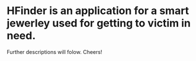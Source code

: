 # HFinder is an application for a smart jewerley used for getting to victim in need.
Further descriptions will folow.
Cheers!
